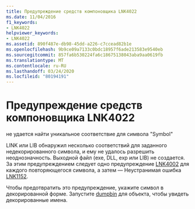 ```yaml
---
title: Предупреждение средств компоновщика LNK4022
ms.date: 11/04/2016
f1_keywords:
- LNK4022
helpviewer_keywords:
- LNK4022
ms.assetid: 890f487e-db98-45dd-a226-c7ccead82b1e
ms.openlocfilehash: 9b9ce09a7133c0bdc18957f6ade213583e9540eb
ms.sourcegitcommit: 857fa6b530224fa6c18675138043aba9aa0619fb
ms.translationtype: MT
ms.contentlocale: ru-RU
ms.lasthandoff: 03/24/2020
ms.locfileid: "80194191"
---
```

# <a name="linker-tools-warning-lnk4022"></a>Предупреждение средств компоновщика LNK4022

не удается найти уникальное соответствие для символа "Symbol"

LINK или LIB обнаружил несколько соответствий для заданного недекорированного символа, и ему не удалось разрешить неоднозначность. Выходной файл (exe, DLL, exp или LIB) не создается. За этим предупреждением следует одно предупреждение [LNK4002](../../error-messages/tool-errors/linker-tools-warning-lnk4002.md) для каждого повторяющегося символа, а затем — Неустранимая ошибка [LNK1152](../../error-messages/tool-errors/linker-tools-error-lnk1152.md).

Чтобы предотвратить это предупреждение, укажите символ в декорированной форме. Запустите [dumpbin](../../build/reference/dumpbin-options.md) для объекта, чтобы увидеть декорированные имена.

